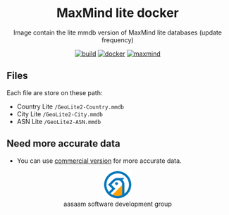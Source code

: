 <div align="center">
  <h1>
    MaxMind lite docker
  </h1>
  <p>
    Image contain the lite mmdb version of MaxMind lite databases (update frequency)
  </p>
  <p>
    <a href="https://github.com/aasaam/maxmind-lite-docker/actions/workflows/build.yml" target="_blank"><img src="https://github.com/aasaam/maxmind-lite-docker/actions/workflows/build.yml/badge.svg" alt="build" /></a>
    <a href="https://hub.docker.com/r/aasaam/maxmind-lite-docker" target="_blank"><img src="https://img.shields.io/docker/image-size/aasaam/maxmind-lite-docker?label=docker%20image" alt="docker" /></a>
    <a href="https://www.maxmind.com" target="_blank"><img src="https://img.shields.io/badge/IP%20Geolocation-maxmind-00AEEF" alt="maxmind" /></a>
  </p>
</div>

## Files

Each file are store on these path:

* Country Lite `/GeoLite2-Country.mmdb`
* City Lite `/GeoLite2-City.mmdb`
* ASN Lite `/GeoLite2-ASN.mmdb`

## Need more accurate data

- You can use [commercial version](https://www.maxmind.com) for more accurate data.

<div>
  <p align="center">
    <a href="https://aasaam.com" title="aasaam software development group">
      <img alt="aasaam software development group" width="64" src="https://raw.githubusercontent.com/aasaam/information/master/logo/aasaam.svg">
    </a>
    <br />
    aasaam software development group
  </p>
</div>

